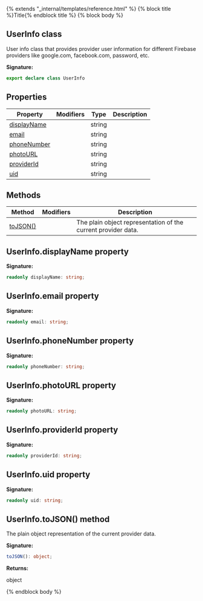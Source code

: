 {% extends "_internal/templates/reference.html" %}
{% block title %}Title{% endblock title %}
{% block body %}

## UserInfo class

User info class that provides provider user information for different Firebase providers like google.com, facebook.com, password, etc.

<b>Signature:</b>

```typescript
export declare class UserInfo 
```

## Properties

|  Property | Modifiers | Type | Description |
|  --- | --- | --- | --- |
|  [displayName](./firebase-admin_auth.userinfo.md#userinfodisplayname_property) |  | string |  |
|  [email](./firebase-admin_auth.userinfo.md#userinfoemail_property) |  | string |  |
|  [phoneNumber](./firebase-admin_auth.userinfo.md#userinfophonenumber_property) |  | string |  |
|  [photoURL](./firebase-admin_auth.userinfo.md#userinfophotourl_property) |  | string |  |
|  [providerId](./firebase-admin_auth.userinfo.md#userinfoproviderid_property) |  | string |  |
|  [uid](./firebase-admin_auth.userinfo.md#userinfouid_property) |  | string |  |

## Methods

|  Method | Modifiers | Description |
|  --- | --- | --- |
|  [toJSON()](./firebase-admin_auth.userinfo.md#userinfotojson_method) |  |  The plain object representation of the current provider data. |

## UserInfo.displayName property

<b>Signature:</b>

```typescript
readonly displayName: string;
```

## UserInfo.email property

<b>Signature:</b>

```typescript
readonly email: string;
```

## UserInfo.phoneNumber property

<b>Signature:</b>

```typescript
readonly phoneNumber: string;
```

## UserInfo.photoURL property

<b>Signature:</b>

```typescript
readonly photoURL: string;
```

## UserInfo.providerId property

<b>Signature:</b>

```typescript
readonly providerId: string;
```

## UserInfo.uid property

<b>Signature:</b>

```typescript
readonly uid: string;
```

## UserInfo.toJSON() method

 The plain object representation of the current provider data.

<b>Signature:</b>

```typescript
toJSON(): object;
```
<b>Returns:</b>

object

{% endblock body %}
